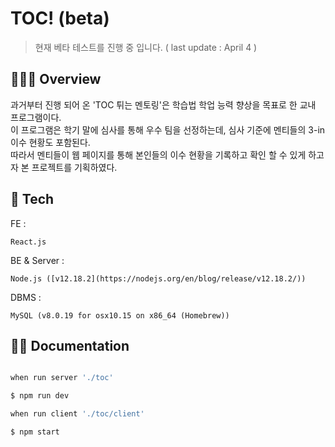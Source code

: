 # TOC! (beta)
> 현재 베타 테스트를 진행 중 입니다. ( last update : April 4 )

## 👨🏻‍💻 Overview  
과거부터 진행 되어 온 'TOC 튀는 멘토링'은 학습법 학업 능력 향상을 목표로 한 교내 프로그램이다.  
이 프로그램은 학기 말에 심사를 통해 우수 팀을 선정하는데, 심사 기준에 멘티들의 3-in 이수 현황도 포함된다.  
따라서 멘티들이 웹 페이지를 통해 본인들의 이수 현황을 기록하고 확인 할 수 있게 하고자 본 프로젝트를 기획하였다.  

## 🔧 Tech

FE : 
```
React.js
```
BE & Server :
```
Node.js ([v12.18.2](https://nodejs.org/en/blog/release/v12.18.2/))
```
DBMS :
```
MySQL (v8.0.19 for osx10.15 on x86_64 (Homebrew))
```

## 🏃‍♂️ Documentation

~~~bash

when run server './toc'

$ npm run dev

when run client './toc/client'

$ npm start

~~~  

